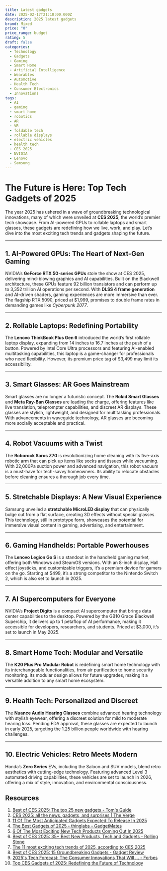 ```yaml
---
title: Latest gadgets
date: 2025-02-17T21:18:00.000Z
description: 2025 latest gadgets
brand: Mixed
price: "0"
price_range: budget
rating: 5
draft: false
categories:
  - Technology
  - Gadgets
  - Gaming
  - Smart Home
  - Artificial Intelligence
  - Wearables
  - Automotive
  - Health Tech
  - Consumer Electronics
  - Innovations
tags:
  - AI
  - gaming
  - smart home
  - robotics
  - AR
  - VR
  - foldable tech
  - rollable displays
  - electric vehicles
  - health tech
  - CES 2025
  - NVIDIA
  - Lenovo
  - Samsung
---
```

# The Future is Here: Top Tech Gadgets of 2025  

The year 2025 has ushered in a wave of groundbreaking technological innovations, many of which were unveiled at **CES 2025**, the world’s premier tech showcase. From AI-powered GPUs to rollable laptops and smart glasses, these gadgets are redefining how we live, work, and play. Let’s dive into the most exciting tech trends and gadgets shaping the future.  

---

## 1. AI-Powered GPUs: The Heart of Next-Gen Gaming  
NVIDIA’s **GeForce RTX 50-series GPUs** stole the show at CES 2025, delivering mind-blowing graphics and AI capabilities. Built on the Blackwell architecture, these GPUs feature 92 billion transistors and can perform up to 3,352 trillion AI operations per second. With **DLSS 4 frame generation** and AI-driven shaders, gaming experiences are more immersive than ever. The flagship RTX 5090, priced at $1,999, promises to double frame rates in demanding games like *Cyberpunk 2077*.  

---

## 2. Rollable Laptops: Redefining Portability  
The **Lenovo ThinkBook Plus Gen 6** introduced the world’s first rollable laptop display, expanding from 14 inches to 16.7 inches at the push of a button. Powered by Intel Core Ultra processors and featuring AI-enabled multitasking capabilities, this laptop is a game-changer for professionals who need flexibility. However, its premium price tag of $3,499 may limit its accessibility.  

---

## 3. Smart Glasses: AR Goes Mainstream  
Smart glasses are no longer a futuristic concept. The **Rokid Smart Glasses** and **Meta Ray-Ban Glasses** are leading the charge, offering features like live translation, teleprompter capabilities, and discreet AR displays. These glasses are stylish, lightweight, and designed for multitasking professionals. With advancements in waveguide technology, AR glasses are becoming more socially acceptable and practical.  

---

## 4. Robot Vacuums with a Twist  
The **Roborock Saros Z70** is revolutionizing home cleaning with its five-axis robotic arm that can pick up items like socks and tissues while vacuuming. With 22,000Pa suction power and advanced navigation, this robot vacuum is a must-have for tech-savvy homeowners. Its ability to relocate obstacles before cleaning ensures a thorough job every time.  

---

## 5. Stretchable Displays: A New Visual Experience  
Samsung unveiled a **stretchable MicroLED display** that can physically bulge out from a flat surface, creating 3D effects without special glasses. This technology, still in prototype form, showcases the potential for immersive visual content in gaming, advertising, and entertainment.  

---

## 6. Gaming Handhelds: Portable Powerhouses  
The **Lenovo Legion Go S** is a standout in the handheld gaming market, offering both Windows and SteamOS versions. With an 8-inch display, Hall effect joysticks, and customizable triggers, it’s a premium device for gamers on the go. Starting at $499, it’s a strong competitor to the Nintendo Switch 2, which is also set to launch in 2025.  

---

## 7. AI Supercomputers for Everyone  
NVIDIA’s **Project Digits** is a compact AI supercomputer that brings data center capabilities to the desktop. Powered by the GB10 Grace Blackwell Superchip, it delivers up to 1 petaflop of AI performance, making it accessible for developers, researchers, and students. Priced at $3,000, it’s set to launch in May 2025.  

---

## 8. Smart Home Tech: Modular and Versatile  
The **K20 Plus Pro Modular Robot** is redefining smart home technology with its interchangeable functionalities, from air purification to home security monitoring. Its modular design allows for future upgrades, making it a versatile addition to any smart home ecosystem.  

---

## 9. Health Tech: Personalized and Discreet  
The **Nuance Audio Hearing Glasses** combine advanced hearing technology with stylish eyewear, offering a discreet solution for mild to moderate hearing loss. Pending FDA approval, these glasses are expected to launch in early 2025, targeting the 1.25 billion people worldwide with hearing challenges.  

---

## 10. Electric Vehicles: Retro Meets Modern  
Honda’s **Zero Series** EVs, including the Saloon and SUV models, blend retro aesthetics with cutting-edge technology. Featuring advanced Level 3 automated driving capabilities, these vehicles are set to launch in 2026, offering a mix of style, innovation, and environmental consciousness.  


## Resources  
1. [Best of CES 2025: The top 25 new gadgets - Tom's Guide](https://www.tomsguide.com/tech-events/best-of-ces-2025-the-top-25-new-gadgets)  
2. [CES 2025: all the news, gadgets, and surprises | The Verge](https://www.theverge.com/2025/1/4/24307731/ces-2025-tvs-gaming-smart-home-wearables-news)  
3. [11 Of The Most Anticipated Gadgets Expected To Release In 2025](https://www.slashgear.com/1713781/most-anticipated-tech-gadgets/)  
4. [The Best Gadgets of 2025 - thinglabs - GadgetMates](https://thinglabs.io/the-best-gadgets-of-2025)  
5. [6 Of The Most Exciting New Tech Products Coming Out In 2025](https://www.slashgear.com/1753124/exciting-new-tech-products-coming-out/)  
6. [Best of CES 2025: 35+ Best New Products, Tech and Gadgets - Rolling Stone](https://www.rollingstone.com/product-recommendations/lifestyle/ces-2025-best-products-top-new-releases-1235229671/)  
7. [The 11 most exciting tech trends of 2025, according to CES 2025](https://www.techradar.com/tech-events/the-11-most-exciting-tech-trends-of-2025-according-to-ces-2025)  
8. [Best of CES 2025: 15 Groundbreaking Gadgets - Gadget Review](https://www.gadgetreview.com/ai-robots-and-more-15-groundbreaking-gadgets-from-ces-2025)  
9. [2025's Tech Forecast: The Consumer Innovations That Will ... - Forbes](https://www.forbes.com/sites/bernardmarr/2024/11/19/2025s-tech-forecast-the-consumer-innovations-that-will-matter-most/)  
10. [Top CES Gadgets of 2025: Redefining the Future of Technology](https://yourstory.com/2025/01/ces-gadget-2025-redefining-future-technology)  